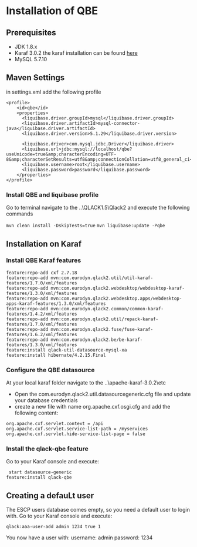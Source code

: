 # Installation of QBE 

## Prerequisites

* JDK 1.8.x
* Karaf 3.0.2   the karaf installation can be found [here](https://archive.apache.org/dist/karaf/3.0.2/)
* MySQL 5.7.10


## Maven Settings
in settings.xml add  the following profile

```
<profile>
    <id>qbe</id>
    <properties>
      <liquibase.driver.groupId>mysql</liquibase.driver.groupId>
      <liquibase.driver.artifactId>mysql-connector-java</liquibase.driver.artifactId>
      <liquibase.driver.version>5.1.29</liquibase.driver.version>

      <liquibase.driver>com.mysql.jdbc.Driver</liquibase.driver>
      <liquibase.url>jdbc:mysql://localhost/qbe?useUnicode=true&amp;characterEncoding=UTF-8&amp;characterSetResults=utf8&amp;connectionCollation=utf8_general_ci</liquibase.url>
      <liquibase.username>root</liquibase.username>
      <liquibase.password>password</liquibase.password>
    </properties>
</profile>
```
### Install QBE and liquibase profile

Go to terminal navigate to the ..\QLACK1.5\Qlack2 and execute the following commands

`mvn clean install -DskipTests=true`
`mvn liquibase:update -Pqbe`

## Installation on Karaf

### Install QBE Karaf features

`feature:repo-add cxf 2.7.18` <br>
`feature:repo-add mvn:com.eurodyn.qlack2.util/util-karaf-features/1.7.0/xml/features`<br> 
`feature:repo-add mvn:com.eurodyn.qlack2.webdesktop/webdesktop-karaf-features/1.3.0/xml/features`<br>
`feature:repo-add mvn:com.eurodyn.qlack2.webdesktop.apps/webdesktop-apps-karaf-features/1.3.0/xml/features`<br>
`feature:repo-add mvn:com.eurodyn.qlack2.common/common-karaf-features/1.4.2/xml/features`<br>
`feature:repo-add mvn:com.eurodyn.qlack2.util/repack-karaf-features/1.7.0/xml/features`<br>
`feature:repo-add mvn:com.eurodyn.qlack2.fuse/fuse-karaf-features/1.6.2/xml/features`<br>
`feature:repo-add mvn:com.eurodyn.qlack2.be/be-karaf-features/1.3.0/xml/features`<br>
`feature:install qlack-util-datasource-mysql-xa`<br>
`feature:install hibernate/4.2.15.Final`<br>
### Configure the QBE datasource
At your local karaf folder navigate to the ..\apache-karaf-3.0.2\etc

* Open  the com.eurodyn.qlack2.util.datasourcegeneric.cfg file and update your database credentials 
* create a new file with name org.apache.cxf.osgi.cfg and add the following content:

`org.apache.cxf.servlet.context = /api`<br>
`org.apache.cxf.servlet.service-list-path = /myservices`<br>
`org.apache.cxf.servlet.hide-service-list-page = false`<br>

### Install the qlack-qbe feature
 Go to your Karaf console and execute: 
 
` start datasource-generic`<br>
`feature:install qlack-qbe`

## Creating a defauLt user

The ESCP users database comes empty, so you need a default user to login with.
Go to your Karaf console and execute:

    qlack:aaa-user-add admin 1234 true 1

You now have a user with:
username: admin
password: 1234


